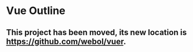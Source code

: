 # Vue Outline

## This project has been moved, its new location is https://github.com/webol/vuer.



